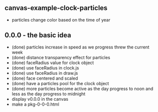 ## canvas-example-clock-particles

* particles change color based on the time of year

## 0.0.0 - the basic idea
* (done) particles increase in speed as we progress threw the current week
* (done) distance transparency effect for particles
* (done) faceRadius value for clock object
* (done) use faceRadius in clock.js
* (done) use faceRadius in draw.js
* (done) face centered and scaled
* (done) have a particles pool for the clock object
* (done) more particles become active as the day progress to noon and less as the day progress to midnight
* display v0.0.0 in the canvas
* make a pkg-0-0-0.html